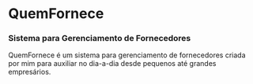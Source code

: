 # QuemFornece
### Sistema para Gerenciamento de Fornecedores
QuemFornece é um sistema para gerenciamento de fornecedores criada por mim para auxiliar no dia-a-dia desde pequenos até grandes empresários.
